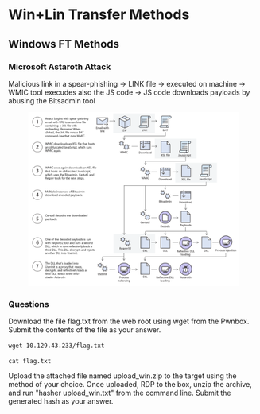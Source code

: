 # Win+Lin Transfer Methods

## Windows FT Methods

### Microsoft Astaroth Attack

Malicious link in a spear-phishing -> LINK file -> executed on machine -> WMIC tool execudes also the JS code -> JS code downloads payloads by abusing the Bitsadmin tool

<figure><img src=".gitbook/assets/image (16) (1).png" alt=""><figcaption></figcaption></figure>

### Questions

Download the file flag.txt from the web root using wget from the Pwnbox. Submit the contents of the file as your answer.

`wget 10.129.43.233/flag.txt`

`cat flag.txt`



Upload the attached file named upload\_win.zip to the target using the method of your choice. Once uploaded, RDP to the box, unzip the archive, and run "hasher upload\_win.txt" from the command line. Submit the generated hash as your answer.
